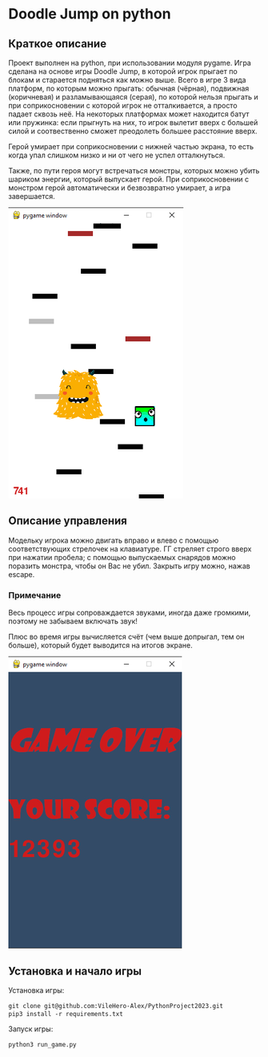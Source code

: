 # Doodle Jump on python

## Краткое описание
Проект выполнен на python, при использовании модуля pygame.
Игра сделана на основе игры Doodle Jump, в которой игрок прыгает по блокам и старается подняться как можно выше. Всего в игре 3 вида платформ, по которым можно прыгать: обычная (чёрная), подвижная (коричневая) и разламывающаяся (серая), по которой нельзя прыгать и при соприкосновении с которой игрок не отталкивается, а просто падает сквозь неё. На некоторых платформах может находится батут или пружинка: если прыгнуть на них, то игрок вылетит вверх с большей силой и соотвественно сможет преодолеть большее расстояние вверх.

Герой умирает при соприкосновении с нижней частью экрана, то есть когда упал слишком низко и ни от чего не успел отталкнуться.

Также, по пути героя могут встречаться монстры, которых можно убить шариком энергии, который выпускает герой. При соприкосновении с монстром герой автоматически и безвозвратно умирает, а игра завершается.

![gameplay preview](./screenshots/gameplay.png)
## Описание управления

Модельку игрока можно двигать вправо и влево с помощью соответствующих стрелочек на клавиатуре. ГГ стреляет строго вверх при нажатии пробела; с помощью выпускаемых снарядов можно поразить монстра, чтобы он Вас не убил. Закрыть игру можно, нажав escape.

### Примечание 
Весь процесс игры сопроваждается звуками, иногда даже громкими, поэтому не забываем включать звук!

Плюс во время игры вычисляется счёт (чем выше допрыгал, тем он больше), который будет выводится на итогов экране.

![gameplay preview](./screenshots/gameover.png)

## Установка и начало игры

Установка игры:
```
git clone git@github.com:VileHero-Alex/PythonProject2023.git
pip3 install -r requirements.txt
```

Запуск игры:
```
python3 run_game.py
```
